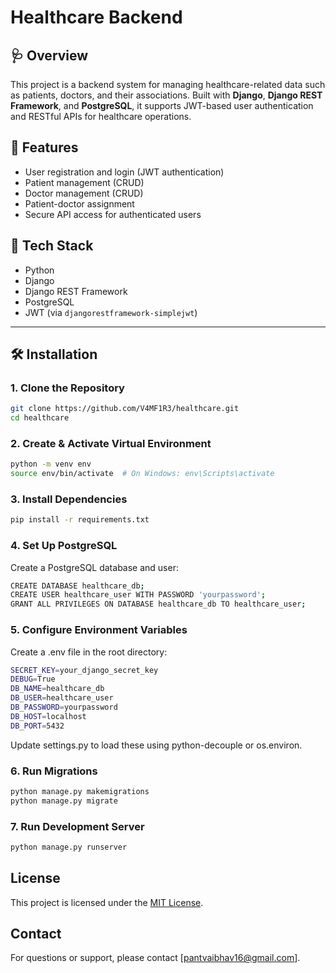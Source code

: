 # Healthcare Backend

## 🩺 Overview
This project is a backend system for managing healthcare-related data such as patients, doctors, and their associations. Built with **Django**, **Django REST Framework**, and **PostgreSQL**, it supports JWT-based user authentication and RESTful APIs for healthcare operations.

## 🚀 Features
- User registration and login (JWT authentication)
- Patient management (CRUD)
- Doctor management (CRUD)
- Patient-doctor assignment
- Secure API access for authenticated users

## 🧰 Tech Stack
- Python
- Django
- Django REST Framework
- PostgreSQL
- JWT (via `djangorestframework-simplejwt`)

---

## 🛠️ Installation

### 1. Clone the Repository
```bash
git clone https://github.com/V4MF1R3/healthcare.git
cd healthcare
```

### 2. Create & Activate Virtual Environment
```bash
python -m venv env
source env/bin/activate  # On Windows: env\Scripts\activate
```

### 3. Install Dependencies
```bash
pip install -r requirements.txt
```

### 4. Set Up PostgreSQL
Create a PostgreSQL database and user:
```bash
CREATE DATABASE healthcare_db;
CREATE USER healthcare_user WITH PASSWORD 'yourpassword';
GRANT ALL PRIVILEGES ON DATABASE healthcare_db TO healthcare_user;
```

### 5. Configure Environment Variables
Create a .env file in the root directory:
```bash
SECRET_KEY=your_django_secret_key
DEBUG=True
DB_NAME=healthcare_db
DB_USER=healthcare_user
DB_PASSWORD=yourpassword
DB_HOST=localhost
DB_PORT=5432
```
Update settings.py to load these using python-decouple or os.environ.

### 6. Run Migrations
```bash
python manage.py makemigrations
python manage.py migrate
```

### 7. Run Development Server
```bash
python manage.py runserver
```

## License
This project is licensed under the [MIT License](LICENSE).

## Contact
For questions or support, please contact [pantvaibhav16@gmail.com].
